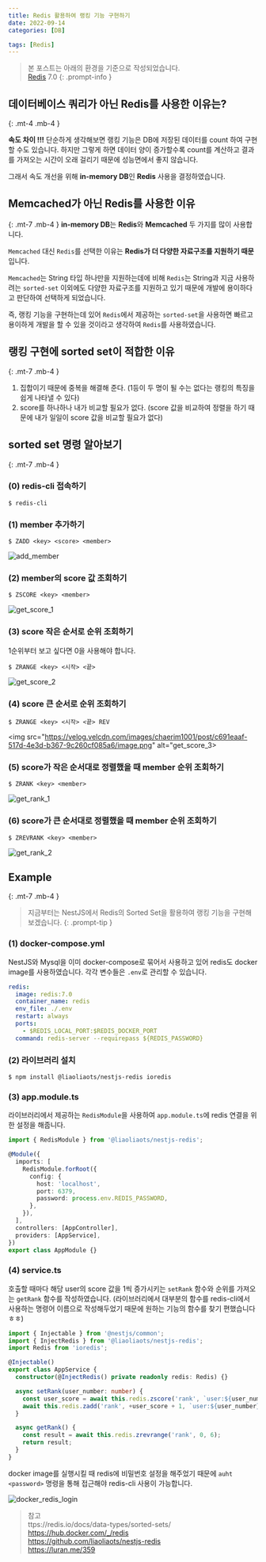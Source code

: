 ```yaml
---
title: Redis 활용하여 랭킹 기능 구현하기
date: 2022-09-14
categories: [DB]

tags: [Redis]
---
```


> 본 포스트는 아래의 환경을 기준으로 작성되었습니다. <br>
> [Redis](https://redis.io/download/) 7.0 
 {: .prompt-info }

## 데이터베이스 쿼리가 아닌 Redis를 사용한 이유는?
{: .mt-4 .mb-4 }

**속도 차이 !!!**
단순하게 생각해보면 랭킹 기능은 DB에 저장된 데이터를 count 하여 구현할 수도 있습니다. 하지만 그렇게 하면 데이터 양이 증가할수록 count를 계산하고 결과를 가져오는 시간이 오래 걸리기 때문에 성능면에서 좋지 않습니다.

그래서 속도 개선을 위해 **in-memory DB**인 **Redis** 사용을 결정하였습니다.

## Memcached가 아닌 Redis를 사용한 이유
{: .mt-7 .mb-4 }
**in-memory DB**는 **Redis**와 **Memcached** 두 가지를 많이 사용합니다.

`Memcached` 대신 `Redis`를 선택한 이유는 **Redis가 더 다양한 자료구조를 지원하기 때문**입니다.

`Memcached`는 String 타입 하나만을 지원하는데에 비해 `Redis`는 String과 지금 사용하려는 `sorted-set` 이외에도 다양한 자료구조를 지원하고 있기 때문에 개발에 용이하다고 판단하여 선택하게 되었습니다.

즉, 랭킹 기능을 구현하는데 있어 `Redis`에서 제공하는 `sorted-set`을 사용하면 빠르고 용이하게 개발을 할 수 있을 것이라고 생각하여 `Redis`를 사용하였습니다.

## 랭킹 구현에 sorted set이 적합한 이유
{: .mt-7 .mb-4 }
1. 집합이기 때문에 중복을 해결해 준다. (1등이 두 명이 될 수는 없다는 랭킹의 특징을 쉽게 나타낼 수 있다)
2. score를 하나하나 내가 비교할 필요가 없다. (score 값을 비교하여 정렬을 하기 때문에 내가 일일이 score 값을 비교할 필요가 없다)


## sorted set 명령 알아보기
{: .mt-7 .mb-4 }
### (0) redis-cli 접속하기
```console
$ redis-cli
```
### (1) member 추가하기
```console
$ ZADD <key> <score> <member>
```

<img src="https://velog.velcdn.com/images/chaerim1001/post/039c066d-b68c-45b7-9613-cd4b255b8afb/image.png" alt="add_member">

### (2) member의 score 값 조회하기
```console
$ ZSCORE <key> <member>
```

<img src="https://velog.velcdn.com/images/chaerim1001/post/eee28bb4-ab61-4ac4-84ff-7b486e237cd7/image.png" alt="get_score_1">

### (3) score 작은 순서로 순위 조회하기
1순위부터 보고 싶다면 0을 사용해야 합니다.
```console
$ ZRANGE <key> <시작> <끝>
```

<img src="https://velog.velcdn.com/images/chaerim1001/post/29181690-241b-47ae-aaa6-7b83142c7aad/image.png"  alt="get_score_2">

### (4) score 큰 순서로 순위 조회하기
```console
$ ZRANGE <key> <시작> <끝> REV
```

<img src="https://velog.velcdn.com/images/chaerim1001/post/c691eaaf-517d-4e3d-b367-9c260cf085a6/image.png" alt="get_score_3>

### (5) score가 작은 순서대로 정렬했을 때 member 순위 조회하기
```console
$ ZRANK <key> <member>
```

<img src="https://velog.velcdn.com/images/chaerim1001/post/c4cc556f-7c01-477c-8e2b-fa1c7e919b32/image.png" alt="get_rank_1">

### (6) score가 큰 순서대로 정렬했을 때 member 순위 조회하기
```console
$ ZREVRANK <key> <member>
```

<img src="https://velog.velcdn.com/images/chaerim1001/post/69ffea0a-4b80-4083-b326-cf6a4f0f6c79/image.png" alt="get_rank_2">


## Example 
{: .mt-7 .mb-4 }
> 지금부터는 NestJS에서 Redis의 Sorted Set을 활용하여 랭킹 기능을 구현해 보겠습니다.
{: .prompt-tip }

### (1) docker-compose.yml
NestJS와 Mysql을 이미 docker-compose로 묶어서 사용하고 있어 redis도 docker image를 사용하였습니다.
각각 변수들은 `.env`로 관리할 수 있습니다.

```yml
redis:
  image: redis:7.0
  container_name: redis
  env_file: ./.env
  restart: always
  ports:
    - $REDIS_LOCAL_PORT:$REDIS_DOCKER_PORT
  command: redis-server --requirepass ${REDIS_PASSWORD}
```

### (2) 라이브러리 설치
```console
$ npm install @liaoliaots/nestjs-redis ioredis
```

### (3) app.module.ts
라이브러리에서 제공하는 `RedisModule`을 사용하여 `app.module.ts`에 redis 연결을 위한 설정을 해줍니다.
```typescript
import { RedisModule } from '@liaoliaots/nestjs-redis';

@Module({
  imports: [
    RedisModule.forRoot({
      config: {
        host: 'localhost',
        port: 6379,
        password: process.env.REDIS_PASSWORD,
      },
    }),
  ],
  controllers: [AppController],
  providers: [AppService],
})
export class AppModule {}
```

### (4) service.ts
호출할 때마다 해당 user의 score 값을 1씩 증가시키는 `setRank` 함수와 순위를 가져오는 `getRank` 함수를 작성하였습니다. (라이브러리에서 대부분의 함수를 redis-cli에서 사용하는 명령어 이름으로 작성해두었기 때문에 원하는 기능의 함수를 찾기 편했습니다 ㅎㅎ)

```typescript
import { Injectable } from '@nestjs/common';
import { InjectRedis } from '@liaoliaots/nestjs-redis';
import Redis from 'ioredis';

@Injectable()
export class AppService {
  constructor(@InjectRedis() private readonly redis: Redis) {}

  async setRank(user_number: number) {
    const user_score = await this.redis.zscore('rank', `user:${user_number}`);
    await this.redis.zadd('rank', +user_score + 1, `user:${user_number}`);
  }

  async getRank() {
    const result = await this.redis.zrevrange('rank', 0, 6);
    return result;
  }
}
```

docker image를 실행시킬 때 redis에 비밀번호 설정을 해주었기 때문에 `auht <password>` 명령을 통해 접근해야 redis-cli 사용이 가능합니다.

<img src="https://velog.velcdn.com/images/chaerim1001/post/24ca874f-7e54-4085-a5fc-c6098dfc911e/image.png" alt="docker_redis_login">

<br>

> 참고 <br>
> ttps://redis.io/docs/data-types/sorted-sets/ <br>
> https://hub.docker.com/_/redis <br>
> https://github.com/liaoliaots/nestjs-redis <br>
> https://luran.me/359 <br>